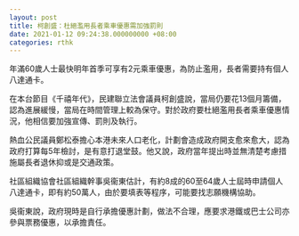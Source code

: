 ```yaml
---
layout: post
title: 柯創盛：杜絕濫用長者乘車優惠需加強罰則
date: 2021-01-12 09:24:38.000000000 +08:00
categories: rthk
---
```


年滿60歲人士最快明年首季可享有2元乘車優惠，為防止濫用，長者需要持有個人八達通卡。

在本台節目《千禧年代》，民建聯立法會議員柯創盛說，當局仍要花13個月籌備，認為進展緩慢，當局在時間管理上較為保守。對於政府要杜絕濫用長者乘車優惠情況，他相信要加強宣傳、罰則及執行。

熱血公民議員鄭松泰擔心本港未來人口老化，計劃會造成政府開支愈來愈大，認為政府打算每5年檢討，是有意打退堂鼓。他又說，政府當年提出時並無清楚考慮措施屬長者退休抑或是交通政策。

社區組織協會社區組織幹事吳衞東估計，有約8成的60至64歲人士屆時申請個人八達通卡，即有約50萬人，由於要填表等程序，可能要找志願機構協助。

吳衞東說，政府現時是自行承擔優惠計劃，做法不合理，應要求港鐵或巴士公司亦參與票務優惠，以承擔責任。
